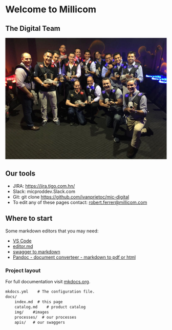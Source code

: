 # Welcome to Millicom 

## The Digital Team

![](img/digital.jpeg)

## Our tools
- JIRA: https://jira.tigo.com.hn/
- Slack: micproddev.Slack.com
- Git: git clone https://github.com/ivanprietoc/mic-digital
- To edit any of these pages contact: robert.ferrer@millicom.com

## Where to start

Some markdown editors that you may need:

- [VS Code]()
- [editor.md](https://pandao.github.io/editor.md/en.html)
- [swagger to markdown](https://www.npmjs.com/package/swagger-markdown)
- [Pandoc - document converteer - markdown to pdf or html](https://pandoc.org/)

### Project layout
For full documentation visit [mkdocs.org](http://mkdocs.org).

    mkdocs.yml    # The configuration file.
    docs/
        index.md  # this page
        catalog.md    # product catalog
        img/    #images
        processes/  # our processes
        apis/   # our swaggers
